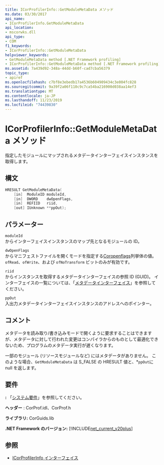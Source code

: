 ```yaml
---
title: ICorProfilerInfo::GetModuleMetaData メソッド
ms.date: 03/30/2017
api_name:
- ICorProfilerInfo.GetModuleMetaData
api_location:
- mscorwks.dll
api_type:
- COM
f1_keywords:
- ICorProfilerInfo::GetModuleMetaData
helpviewer_keywords:
- GetModuleMetaData method [.NET Framework profiling]
- ICorProfilerInfo::GetModuleMetaData method [.NET Framework profiling]
ms.assetid: 7a439d92-348a-44dd-b60f-cad7cba56379
topic_type:
- apiref
ms.openlocfilehash: c7bf8e3ebedb17a4536b604909434c3e004fc828
ms.sourcegitcommit: 9a39f2a06f110c9c7ca54ba216900d038aa14ef3
ms.translationtype: MT
ms.contentlocale: ja-JP
ms.lasthandoff: 11/23/2019
ms.locfileid: "74439830"
---
```

# <a name="icorprofilerinfogetmodulemetadata-method"></a>ICorProfilerInfo::GetModuleMetaData メソッド
指定したモジュールにマップされるメタデータインターフェイスインスタンスを取得します。  
  
## <a name="syntax"></a>構文  
  
```cpp  
HRESULT GetModuleMetaData(  
    [in]  ModuleID moduleId,  
    [in]  DWORD    dwOpenFlags,  
    [in]  REFIID   riid,  
    [out] IUnknown **ppOut);  
```  
  
## <a name="parameters"></a>パラメーター  
 `moduleId`  
 からインターフェイスインスタンスのマップ先となるモジュールの ID。  
  
 `dwOpenFlags`  
 からマニフェストファイルを開くモードを指定する[Coropenflags](../../../../docs/framework/unmanaged-api/metadata/coropenflags-enumeration.md)列挙体の値。 `ofRead`、`ofWrite`、および `ofNoTransform` ビットのみが有効です。  
  
 `riid`  
 からインスタンスを取得するメタデータインターフェイスの参照 ID (GUID)。 インターフェイスの一覧については、「[メタデータインターフェイス](../../../../docs/framework/unmanaged-api/metadata/metadata-interfaces.md)」を参照してください。  
  
 `ppOut`  
 入出力メタデータインターフェイスインスタンスのアドレスへのポインター。  
  
## <a name="remarks"></a>コメント  
 メタデータを読み取り/書き込みモードで開くように要求することはできますが、メタデータに対して行われた変更はコンパイラからのものとして最適化できないため、プログラムのメタデータ実行が遅くなります。  
  
 一部のモジュール (リソースモジュールなど) にはメタデータがありません。 このような場合、`GetModuleMetaData` は S_FALSE の HRESULT 値と、*`ppOut`に null を返します。  
  
## <a name="requirements"></a>要件  
 **:** 「[システム要件](../../../../docs/framework/get-started/system-requirements.md)」を参照してください。  
  
 **ヘッダー** : CorProf.idl、CorProf.h  
  
 **ライブラリ:** CorGuids.lib  
  
 **.NET Framework のバージョン:** [!INCLUDE[net_current_v20plus](../../../../includes/net-current-v20plus-md.md)]  
  
## <a name="see-also"></a>参照

- [ICorProfilerInfo インターフェイス](../../../../docs/framework/unmanaged-api/profiling/icorprofilerinfo-interface.md)
